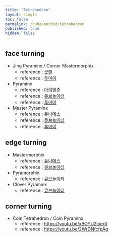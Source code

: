```yaml
---
title: "Tetrahedron"
layout: single
toc: false
permalink: /cube/method/tetrahedron
published: true
hidden: false
---
```


<head>
  <base target="_blank">
</head>



## face turning

- Jing Pyraminx / Corner Mastermorphix
  - reference : [굿맨](https://youtu.be/Zw-J5DfFHzU)
  - reference : [투마이](https://youtu.be/vG2l_-JorCQ)
- Pyraminx
  - reference : [아이엠준](https://youtu.be/mO3excjvvoA)
  - reference : [큐브놀이터](https://youtu.be/Vrc7lw_z5-8)
  - reference : [투마이](https://youtu.be/5L4vhS1rqeE)
- Master Pyraminx
  - reference : [듀나메스](https://youtu.be/7_c3Tq3HXXw)
  - reference : [큐브놀이터](https://youtu.be/_8BFbOnrjPg)
  - reference : [투마이](https://youtu.be/i1o5SqqKBlg)



## edge turning

- Mastermorphix
  - reference : [듀나메스](https://youtu.be/yKW48BaE91M)
  - reference : [큐브놀이터](https://youtu.be/VW-CvVZkRzQ)
- Pyramorphix
  - reference : [큐브놀이터](https://youtu.be/WIy5ZvTXsOY)
- Clover Pyraminx
  - reference : [큐브놀이터](https://youtu.be/85_Zb7q5K70)



## corner turning

- Coin Tetrahedron / Coin Pyraminx
  - reference : <https://youtu.be/xBOYU2loer0>
  - reference : <https://youtu.be/2WrDNfcfpAg>
